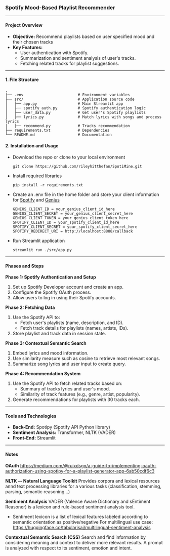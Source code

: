 ### Spotify Mood-Based Playlist Recommender

----

#### **Project Overview**
- **Objective:** Recommend playlists based on user specified mood and their chosen tracks 
- **Key Features:**
  - User authentication with Spotify.
  - Summarization and sentiment analysis of user's tracks.
  - Fetching related tracks for playlist suggestions.

----

#### **1. File Structure**
```
.
├── .env                        # Environment variables 
├── src/                        # Application source code
│   ├── app.py                  # Main Streamlit app
│   ├── spotify_auth.py         # Spotify authentication logic
│   ├── user_data.py            # Get user's Spotify playlists
│   ├── lyrics.py               # Match lyrics with songs and process lyrics
│   ├── recommend.py            # Tracks recommendation
├── requirements.txt            # Dependencies
└── README.md                   # Documentation
```

#### **2. Installation and Usage**
- Download the repo or clone to your local environment
   ```
   git clone https://github.com/rileyhitthefan/SpotiMine.git
   ```
- Install required libraries
   ```
   pip install -r requirements.txt
   ```
- Create an .env file in the home folder and store your client information for [Spotify](https://developer.spotify.com/documentation/web-api) and [Genius](https://docs.genius.com/#/getting-started-h1)
   ```
   GENIUS_CLIENT_ID = your_genius_client_id_here
   GENIUS_CLIENT_SECRET = your_genius_client_secret_here
   GENIUS_CLIENT_TOKEN = your_genius_client_token_here
   SPOTIFY_CLIENT_ID = your_spotify_client_id_here
   SPOTIFY_CLIENT_SECRET = your_spotify_client_secret_here
   SPOTIPY_REDIRECT_URI = http://localhost:8888/callback
   ```
- Run Streamlit application
   ```
   streamlit run ./src/app.py
   ```

----

#### **Phases and Steps**

**Phase 1: Spotify Authentication and Setup**
1. Set up Spotify Developer account and create an app.
2. Configure the Spotify OAuth process.
3. Allow users to log in using their Spotify accounts.

**Phase 2: Fetching Data**
1. Use the Spotify API to:
   - Fetch user's playlists (name, description, and ID).
   - Fetch track details for playlists (names, artists, IDs).
2. Store playlist and track data in session state.

**Phase 3: Contextual Semantic Search**
1. Embed lyrics and mood information.
2. Use similarity measure such as cosine to retrieve most relevant songs.
3. Summarize song lyrics and user input to create query.

**Phase 4: Recommendation System**
1. Use the Spotify API to fetch related tracks based on:
   - Summary of tracks lyrics and user's mood.
   - Similarity of track features (e.g., genre, artist, popularity).
2. Generate recommendations for playlists with 30 tracks each.

----

#### **Tools and Technologies**
- **Back-End:** Spotipy (Spotify API Python library)
- **Sentiment Analysis:** Transformer, NLTK (VADER)
- **Front-End:** Streamlit

----

#### Notes

**OAuth**
https://medium.com/@ruixdsgn/a-guide-to-implementing-oauth-authorization-using-spotipy-for-a-playlist-generator-app-6ab50cdf6c3

**NLTK -- Natural Language Toolkit**
Provides corpora and lexical resources annd text processing libraries for a various tasks (classification, stemming, parsing, semantic reasoning...)

**Sentiment Analysis**
VADER (Valence Aware Dictionary and sEntiment Reasoner) is a lexicon and rule-based sentiment analysis tool.
- Sentiment lexicon is a list of lexical features labeled according to semantic orientation as positive/negative
For multilingual use case: https://huggingface.co/tabularisai/multilingual-sentiment-analysis

**Contextual Semantic Search (CSS)**
Search and find information by considering meaning and context to deliver more relevant results. A prompt is analyzed with respect to its sentiment, emotion and intent.
